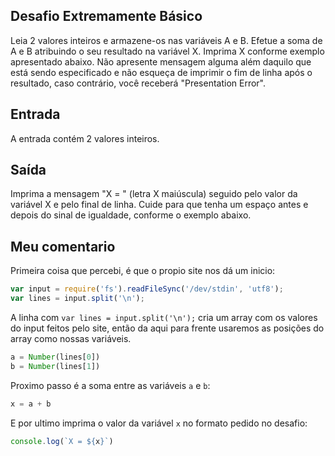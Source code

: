 
## Desafio Extremamente Básico

Leia 2 valores inteiros e armazene-os nas variáveis A e B. Efetue a soma de A e B atribuindo o seu resultado na variável X. Imprima X conforme exemplo apresentado abaixo. Não apresente mensagem alguma além daquilo que está sendo especificado e não esqueça de imprimir o fim de linha após o resultado, caso contrário, você receberá "Presentation Error".

## Entrada
A entrada contém 2 valores inteiros.

## Saída
Imprima a mensagem "X = " (letra X maiúscula) seguido pelo valor da variável X e pelo final de linha. Cuide para que tenha um espaço antes e depois do sinal de igualdade, conforme o exemplo abaixo.

## Meu comentario

Primeira coisa que percebi, é que o propio site nos dá um inicio:

```js
var input = require('fs').readFileSync('/dev/stdin', 'utf8');
var lines = input.split('\n');
```

A linha com `var lines = input.split('\n');` cria um array com os valores do input feitos pelo site, então da aqui para frente usaremos as posições do array como nossas variáveis.

```js
a = Number(lines[0]) 
b = Number(lines[1])  
```

Proximo passo é a soma entre as variáveis `a` e `b`:

```js
x = a + b 
```
E por ultimo imprima o valor da variável `x` no formato pedido no desafio:

```js
console.log(`X = ${x}`)
```